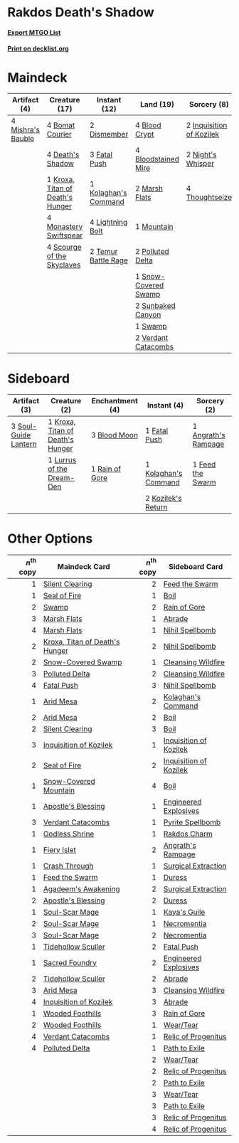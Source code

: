 # Rakdos Death's Shadow

#### [Export MTGO List](../collection/Rakdos%20Death's%20Shadow/Rakdos%20Death's%20Shadow.txt)
#### [Print on decklist.org](http://decklist.org/?deckmain=4%09Blood%20Crypt%0A4%09Bloodstained%20Mire%0A4%09Bomat%20Courier%0A4%09Death's%20Shadow%0A2%09Dismember%0A3%09Fatal%20Push%0A2%09Inquisition%20of%20Kozilek%0A1%09Kolaghan's%20Command%0A1%09Kroxa,%20Titan%20of%20Death's%20Hunger%0A4%09Lightning%20Bolt%0A2%09Marsh%20Flats%0A4%09Mishra's%20Bauble%0A4%09Monastery%20Swiftspear%0A1%09Mountain%0A2%09Night's%20Whisper%0A2%09Polluted%20Delta%0A4%09Scourge%20of%20the%20Skyclaves%0A1%09Snow-Covered%20Swamp%0A2%09Sunbaked%20Canyon%0A1%09Swamp%0A2%09Temur%20Battle%20Rage%0A4%09Thoughtseize%0A2%09Verdant%20Catacombs&deckside=1%09Angrath's%20Rampage%0A3%09Blood%20Moon%0A1%09Fatal%20Push%0A1%09Feed%20the%20Swarm%0A1%09Kolaghan's%20Command%0A2%09Kozilek's%20Return%0A1%09Kroxa,%20Titan%20of%20Death's%20Hunger%0A1%09Lurrus%20of%20the%20Dream-Den%0A1%09Rain%20of%20Gore%0A3%09Soul-Guide%20Lantern)
# Maindeck

|                                        Artifact (4)                                        |                                               Creature (17)                                               |                                         Instant (12)                                          |                                           Land (19)                                           |                                            Sorcery (8)                                            |
|--------------------------------------------------------------------------------------------|-----------------------------------------------------------------------------------------------------------|-----------------------------------------------------------------------------------------------|-----------------------------------------------------------------------------------------------|---------------------------------------------------------------------------------------------------|
|4 [Mishra's Bauble](http://gatherer.wizards.com/Pages/Card/Details.aspx?multiverseid=122122)|4 [Bomat Courier](http://gatherer.wizards.com/Pages/Card/Details.aspx?multiverseid=417772)                 |2 [Dismember](http://gatherer.wizards.com/Pages/Card/Details.aspx?multiverseid=382182)         |4 [Blood Crypt](http://gatherer.wizards.com/Pages/Card/Details.aspx?multiverseid=97102)        |2 [Inquisition of Kozilek](http://gatherer.wizards.com/Pages/Card/Details.aspx?multiverseid=416897)|
|                                                                                            |4 [Death's Shadow](http://gatherer.wizards.com/Pages/Card/Details.aspx?multiverseid=425889)                |3 [Fatal Push](http://gatherer.wizards.com/Pages/Card/Details.aspx?multiverseid=423724)        |4 [Bloodstained Mire](http://gatherer.wizards.com/Pages/Card/Details.aspx?multiverseid=405094) |2 [Night's Whisper](http://gatherer.wizards.com/Pages/Card/Details.aspx?multiverseid=51178)        |
|                                                                                            |1 [Kroxa, Titan of Death's Hunger](http://gatherer.wizards.com/Pages/Card/Details.aspx?multiverseid=476472)|1 [Kolaghan's Command](http://gatherer.wizards.com/Pages/Card/Details.aspx?multiverseid=394613)|2 [Marsh Flats](http://gatherer.wizards.com/Pages/Card/Details.aspx?multiverseid=405101)       |4 [Thoughtseize](http://gatherer.wizards.com/Pages/Card/Details.aspx?multiverseid=438676)          |
|                                                                                            |4 [Monastery Swiftspear](http://gatherer.wizards.com/Pages/Card/Details.aspx?multiverseid=438706)          |4 [Lightning Bolt](http://gatherer.wizards.com/Pages/Card/Details.aspx?multiverseid=806)       |1 [Mountain](http://gatherer.wizards.com/Pages/Card/Details.aspx?multiverseid=439859)          |                                                                                                   |
|                                                                                            |4 [Scourge of the Skyclaves](http://gatherer.wizards.com/Pages/Card/Details.aspx?multiverseid=491760)      |2 [Temur Battle Rage](http://gatherer.wizards.com/Pages/Card/Details.aspx?multiverseid=391940) |2 [Polluted Delta](http://gatherer.wizards.com/Pages/Card/Details.aspx?multiverseid=405104)    |                                                                                                   |
|                                                                                            |                                                                                                           |                                                                                               |1 [Snow-Covered Swamp](http://gatherer.wizards.com/Pages/Card/Details.aspx?multiverseid=121256)|                                                                                                   |
|                                                                                            |                                                                                                           |                                                                                               |2 [Sunbaked Canyon](http://gatherer.wizards.com/Pages/Card/Details.aspx?multiverseid=464196)   |                                                                                                   |
|                                                                                            |                                                                                                           |                                                                                               |1 [Swamp](http://gatherer.wizards.com/Pages/Card/Details.aspx?multiverseid=439858)             |                                                                                                   |
|                                                                                            |                                                                                                           |                                                                                               |2 [Verdant Catacombs](http://gatherer.wizards.com/Pages/Card/Details.aspx?multiverseid=405113) |                                                                                                   |


# Sideboard

|                                         Artifact (3)                                          |                                               Creature (2)                                                |                                     Enchantment (4)                                     |                                          Instant (4)                                          |                                         Sorcery (2)                                          |
|-----------------------------------------------------------------------------------------------|-----------------------------------------------------------------------------------------------------------|-----------------------------------------------------------------------------------------|-----------------------------------------------------------------------------------------------|----------------------------------------------------------------------------------------------|
|3 [Soul-Guide Lantern](http://gatherer.wizards.com/Pages/Card/Details.aspx?multiverseid=476488)|1 [Kroxa, Titan of Death's Hunger](http://gatherer.wizards.com/Pages/Card/Details.aspx?multiverseid=476472)|3 [Blood Moon](http://gatherer.wizards.com/Pages/Card/Details.aspx?multiverseid=45386)   |1 [Fatal Push](http://gatherer.wizards.com/Pages/Card/Details.aspx?multiverseid=423724)        |1 [Angrath's Rampage](http://gatherer.wizards.com/Pages/Card/Details.aspx?multiverseid=461112)|
|                                                                                               |1 [Lurrus of the Dream-Den](http://gatherer.wizards.com/Pages/Card/Details.aspx?multiverseid=479746)       |1 [Rain of Gore](http://gatherer.wizards.com/Pages/Card/Details.aspx?multiverseid=107358)|1 [Kolaghan's Command](http://gatherer.wizards.com/Pages/Card/Details.aspx?multiverseid=394613)|1 [Feed the Swarm](http://gatherer.wizards.com/Pages/Card/Details.aspx?multiverseid=491737)   |
|                                                                                               |                                                                                                           |                                                                                         |2 [Kozilek's Return](http://gatherer.wizards.com/Pages/Card/Details.aspx?multiverseid=407608)  |                                                                                              |


# Other Options

|*n*<sup>th</sup> copy|                                              Maindeck Card                                              |*n*<sup>th</sup> copy|                                         Sideboard Card                                          |
|--------------------:|---------------------------------------------------------------------------------------------------------|--------------------:|-------------------------------------------------------------------------------------------------|
|                    1|[Silent Clearing](http://gatherer.wizards.com/Pages/Card/Details.aspx?multiverseid=464195)               |                    2|[Feed the Swarm](http://gatherer.wizards.com/Pages/Card/Details.aspx?multiverseid=491737)        |
|                    1|[Seal of Fire](http://gatherer.wizards.com/Pages/Card/Details.aspx?multiverseid=185817)                  |                    1|[Boil](http://gatherer.wizards.com/Pages/Card/Details.aspx?multiverseid=14630)                   |
|                    2|[Swamp](http://gatherer.wizards.com/Pages/Card/Details.aspx?multiverseid=439858)                         |                    2|[Rain of Gore](http://gatherer.wizards.com/Pages/Card/Details.aspx?multiverseid=107358)          |
|                    3|[Marsh Flats](http://gatherer.wizards.com/Pages/Card/Details.aspx?multiverseid=405101)                   |                    1|[Abrade](http://gatherer.wizards.com/Pages/Card/Details.aspx?multiverseid=430772)                |
|                    4|[Marsh Flats](http://gatherer.wizards.com/Pages/Card/Details.aspx?multiverseid=405101)                   |                    1|[Nihil Spellbomb](http://gatherer.wizards.com/Pages/Card/Details.aspx?multiverseid=442215)       |
|                    2|[Kroxa, Titan of Death's Hunger](http://gatherer.wizards.com/Pages/Card/Details.aspx?multiverseid=476472)|                    2|[Nihil Spellbomb](http://gatherer.wizards.com/Pages/Card/Details.aspx?multiverseid=442215)       |
|                    2|[Snow-Covered Swamp](http://gatherer.wizards.com/Pages/Card/Details.aspx?multiverseid=121256)            |                    1|[Cleansing Wildfire](http://gatherer.wizards.com/Pages/Card/Details.aspx?multiverseid=491777)    |
|                    3|[Polluted Delta](http://gatherer.wizards.com/Pages/Card/Details.aspx?multiverseid=405104)                |                    2|[Cleansing Wildfire](http://gatherer.wizards.com/Pages/Card/Details.aspx?multiverseid=491777)    |
|                    4|[Fatal Push](http://gatherer.wizards.com/Pages/Card/Details.aspx?multiverseid=423724)                    |                    3|[Nihil Spellbomb](http://gatherer.wizards.com/Pages/Card/Details.aspx?multiverseid=442215)       |
|                    1|[Arid Mesa](http://gatherer.wizards.com/Pages/Card/Details.aspx?multiverseid=405092)                     |                    2|[Kolaghan's Command](http://gatherer.wizards.com/Pages/Card/Details.aspx?multiverseid=394613)    |
|                    2|[Arid Mesa](http://gatherer.wizards.com/Pages/Card/Details.aspx?multiverseid=405092)                     |                    2|[Boil](http://gatherer.wizards.com/Pages/Card/Details.aspx?multiverseid=14630)                   |
|                    2|[Silent Clearing](http://gatherer.wizards.com/Pages/Card/Details.aspx?multiverseid=464195)               |                    3|[Boil](http://gatherer.wizards.com/Pages/Card/Details.aspx?multiverseid=14630)                   |
|                    3|[Inquisition of Kozilek](http://gatherer.wizards.com/Pages/Card/Details.aspx?multiverseid=416897)        |                    1|[Inquisition of Kozilek](http://gatherer.wizards.com/Pages/Card/Details.aspx?multiverseid=416897)|
|                    2|[Seal of Fire](http://gatherer.wizards.com/Pages/Card/Details.aspx?multiverseid=185817)                  |                    2|[Inquisition of Kozilek](http://gatherer.wizards.com/Pages/Card/Details.aspx?multiverseid=416897)|
|                    1|[Snow-Covered Mountain](http://gatherer.wizards.com/Pages/Card/Details.aspx?multiverseid=121233)         |                    4|[Boil](http://gatherer.wizards.com/Pages/Card/Details.aspx?multiverseid=14630)                   |
|                    1|[Apostle's Blessing](http://gatherer.wizards.com/Pages/Card/Details.aspx?multiverseid=397768)            |                    1|[Engineered Explosives](http://gatherer.wizards.com/Pages/Card/Details.aspx?multiverseid=50139)  |
|                    3|[Verdant Catacombs](http://gatherer.wizards.com/Pages/Card/Details.aspx?multiverseid=405113)             |                    1|[Pyrite Spellbomb](http://gatherer.wizards.com/Pages/Card/Details.aspx?multiverseid=442796)      |
|                    1|[Godless Shrine](http://gatherer.wizards.com/Pages/Card/Details.aspx?multiverseid=405099)                |                    1|[Rakdos Charm](http://gatherer.wizards.com/Pages/Card/Details.aspx?multiverseid=420835)          |
|                    1|[Fiery Islet](http://gatherer.wizards.com/Pages/Card/Details.aspx?multiverseid=464187)                   |                    2|[Angrath's Rampage](http://gatherer.wizards.com/Pages/Card/Details.aspx?multiverseid=461112)     |
|                    1|[Crash Through](http://gatherer.wizards.com/Pages/Card/Details.aspx?multiverseid=430777)                 |                    1|[Surgical Extraction](http://gatherer.wizards.com/Pages/Card/Details.aspx?multiverseid=397706)   |
|                    1|[Feed the Swarm](http://gatherer.wizards.com/Pages/Card/Details.aspx?multiverseid=491737)                |                    1|[Duress](http://gatherer.wizards.com/Pages/Card/Details.aspx?multiverseid=14557)                 |
|                    1|[Agadeem's Awakening](http://gatherer.wizards.com/Pages/Card/Details.aspx?multiverseid=491723)           |                    2|[Surgical Extraction](http://gatherer.wizards.com/Pages/Card/Details.aspx?multiverseid=397706)   |
|                    2|[Apostle's Blessing](http://gatherer.wizards.com/Pages/Card/Details.aspx?multiverseid=397768)            |                    2|[Duress](http://gatherer.wizards.com/Pages/Card/Details.aspx?multiverseid=14557)                 |
|                    1|[Soul-Scar Mage](http://gatherer.wizards.com/Pages/Card/Details.aspx?multiverseid=426850)                |                    1|[Kaya's Guile](http://gatherer.wizards.com/Pages/Card/Details.aspx?multiverseid=464154)          |
|                    2|[Soul-Scar Mage](http://gatherer.wizards.com/Pages/Card/Details.aspx?multiverseid=426850)                |                    1|[Necromentia](http://gatherer.wizards.com/Pages/Card/Details.aspx?multiverseid=485439)           |
|                    3|[Soul-Scar Mage](http://gatherer.wizards.com/Pages/Card/Details.aspx?multiverseid=426850)                |                    2|[Necromentia](http://gatherer.wizards.com/Pages/Card/Details.aspx?multiverseid=485439)           |
|                    1|[Tidehollow Sculler](http://gatherer.wizards.com/Pages/Card/Details.aspx?multiverseid=175054)            |                    2|[Fatal Push](http://gatherer.wizards.com/Pages/Card/Details.aspx?multiverseid=423724)            |
|                    1|[Sacred Foundry](http://gatherer.wizards.com/Pages/Card/Details.aspx?multiverseid=405106)                |                    2|[Engineered Explosives](http://gatherer.wizards.com/Pages/Card/Details.aspx?multiverseid=50139)  |
|                    2|[Tidehollow Sculler](http://gatherer.wizards.com/Pages/Card/Details.aspx?multiverseid=175054)            |                    2|[Abrade](http://gatherer.wizards.com/Pages/Card/Details.aspx?multiverseid=430772)                |
|                    3|[Arid Mesa](http://gatherer.wizards.com/Pages/Card/Details.aspx?multiverseid=405092)                     |                    3|[Cleansing Wildfire](http://gatherer.wizards.com/Pages/Card/Details.aspx?multiverseid=491777)    |
|                    4|[Inquisition of Kozilek](http://gatherer.wizards.com/Pages/Card/Details.aspx?multiverseid=416897)        |                    3|[Abrade](http://gatherer.wizards.com/Pages/Card/Details.aspx?multiverseid=430772)                |
|                    1|[Wooded Foothills](http://gatherer.wizards.com/Pages/Card/Details.aspx?multiverseid=405116)              |                    3|[Rain of Gore](http://gatherer.wizards.com/Pages/Card/Details.aspx?multiverseid=107358)          |
|                    2|[Wooded Foothills](http://gatherer.wizards.com/Pages/Card/Details.aspx?multiverseid=405116)              |                    1|[Wear/Tear](http://gatherer.wizards.com/Pages/Card/Details.aspx?multiverseid=368950)             |
|                    4|[Verdant Catacombs](http://gatherer.wizards.com/Pages/Card/Details.aspx?multiverseid=405113)             |                    1|[Relic of Progenitus](http://gatherer.wizards.com/Pages/Card/Details.aspx?multiverseid=174824)   |
|                    4|[Polluted Delta](http://gatherer.wizards.com/Pages/Card/Details.aspx?multiverseid=405104)                |                    1|[Path to Exile](http://gatherer.wizards.com/Pages/Card/Details.aspx?multiverseid=220511)         |
|                     |                                                                                                         |                    2|[Wear/Tear](http://gatherer.wizards.com/Pages/Card/Details.aspx?multiverseid=368950)             |
|                     |                                                                                                         |                    2|[Relic of Progenitus](http://gatherer.wizards.com/Pages/Card/Details.aspx?multiverseid=174824)   |
|                     |                                                                                                         |                    2|[Path to Exile](http://gatherer.wizards.com/Pages/Card/Details.aspx?multiverseid=220511)         |
|                     |                                                                                                         |                    3|[Wear/Tear](http://gatherer.wizards.com/Pages/Card/Details.aspx?multiverseid=368950)             |
|                     |                                                                                                         |                    3|[Path to Exile](http://gatherer.wizards.com/Pages/Card/Details.aspx?multiverseid=220511)         |
|                     |                                                                                                         |                    3|[Relic of Progenitus](http://gatherer.wizards.com/Pages/Card/Details.aspx?multiverseid=174824)   |
|                     |                                                                                                         |                    4|[Relic of Progenitus](http://gatherer.wizards.com/Pages/Card/Details.aspx?multiverseid=174824)   |

